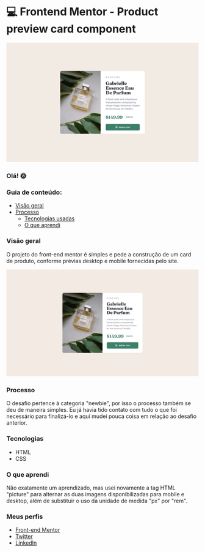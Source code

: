 # 💻 Frontend Mentor - Product preview card component

![Prévia da minha resolução para o desafio](./design/screenshot.png)

### Olá! 🌞

### Guia de conteúdo:

- [Visão geral](#visao-geral)
- [Processo](#processo)
  - [Tecnologias usadas](#tecnologias)
  - [O que aprendi](#o-que-aprendi)

### Visão geral
O projeto do front-end mentor é simples e pede a construção de um card de produto, conforme prévias desktop e mobile fornecidas pelo site.

![Prévia do design para a construção do card (desktop).](./design/desktop-design.jpg)

### Processo
O desafio pertence à categoria "newbie", por isso o processo também se deu de maneira simples. Eu já havia tido contato com tudo o que foi necessário para finalizá-lo e aqui mudei pouca coisa em relação ao desafio anterior.

### Tecnologias
- HTML
- CSS

### O que aprendi
Não exatamente um aprendizado, mas usei novamente a tag HTML "picture" para alternar as duas imagens disponibilizadas para mobile e desktop, além de substituir o uso da unidade de medida "px" por "rem".

### Meus perfis
   - [Front-end Mentor](https://www.frontendmentor.io/profile/instmi)
   - [Twitter](https://twitter.com/instmi_studies)
   - [LinkedIn](https://www.linkedin.com/in/milenaoandrade/)